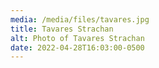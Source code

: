 ```yaml
---
media: /media/files/tavares.jpg
title: Tavares Strachan
alt: Photo of Tavares Strachan
date: 2022-04-28T16:03:00-0500
---
```


